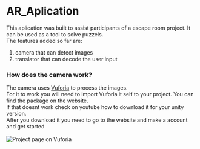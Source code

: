 # AR_Aplication

This aplication was built to assist participants of a escape room project. It can be used as a tool to solve puzzels.  
The features added so far are:
1. camera that can detect images 
2. translator that can decode the user input

### How does the camera work?
The camera uses [Vuforia](https://link-url-here.org) to process the images.  
For it to work you will need to import Vuforia it self to your project. You can find the package on the website.  
If that doesnt work check on youtube how to download it for your unity version.  
After you download it you need to go to the website and make a account and get started  
</br>
![Project page on Vuforia](https://cdn.discordapp.com/attachments/643913270746677269/981466207037321277/unknown.png)
